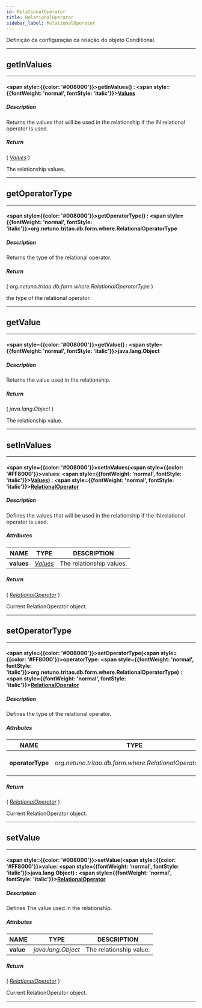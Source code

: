 ```yaml
---
id: RelationalOperator
title: RelationalOperator
sidebar_label: RelationalOperator
---
```


Definição da configuração da relação do objeto Conditional.

---

## getInValues

---

#### <span style={{color: '#008000'}}>getInValues</span>() : <span style={{fontWeight: 'normal', fontStyle: 'italic'}}>[Values](/docs/library/objects/Values)</span>
##### Description

Returns the values ​​that will be used in the relationship if the IN relational operator is used.

##### Return

( _[Values](/docs/library/objects/Values)_ )

The relationship values.

---

## getOperatorType

---

#### <span style={{color: '#008000'}}>getOperatorType</span>() : <span style={{fontWeight: 'normal', fontStyle: 'italic'}}>org.netuno.tritao.db.form.where.RelationalOperatorType</span>
##### Description

Returns the type of the relational operator.

##### Return

( _org.netuno.tritao.db.form.where.RelationalOperatorType_ )

the type of the relational operator.

---

## getValue

---

#### <span style={{color: '#008000'}}>getValue</span>() : <span style={{fontWeight: 'normal', fontStyle: 'italic'}}>java.lang.Object</span>
##### Description

Returns the value used in the relationship.

##### Return

( _java.lang.Object_ )

The relationship value.

---

## setInValues

---

#### <span style={{color: '#008000'}}>setInValues</span>(<span style={{color: '#FF8000'}}>values</span>: <span style={{fontWeight: 'normal', fontStyle: 'italic'}}>[Values](/docs/library/objects/Values)</span>) : <span style={{fontWeight: 'normal', fontStyle: 'italic'}}>[RelationalOperator](/docs/library/objects/RelationalOperator)</span>
##### Description

Defines the values ​​that will be used in the relationship if the IN relational operator is used.

##### Attributes

| NAME | TYPE | DESCRIPTION |
|---|---|---|
| **values** | _[Values](/docs/library/objects/Values)_ | The relationship values. |

##### Return

( _[RelationalOperator](/docs/library/objects/RelationalOperator)_ )

Current RelationOperator object.

---

## setOperatorType

---

#### <span style={{color: '#008000'}}>setOperatorType</span>(<span style={{color: '#FF8000'}}>operatorType</span>: <span style={{fontWeight: 'normal', fontStyle: 'italic'}}>org.netuno.tritao.db.form.where.RelationalOperatorType</span>) : <span style={{fontWeight: 'normal', fontStyle: 'italic'}}>[RelationalOperator](/docs/library/objects/RelationalOperator)</span>
##### Description

Defines the type of the relational operator.

##### Attributes

| NAME | TYPE | DESCRIPTION |
|---|---|---|
| **operatorType** | _org.netuno.tritao.db.form.where.RelationalOperatorType_ | The type of the relational operator. |

##### Return

( _[RelationalOperator](/docs/library/objects/RelationalOperator)_ )

Current RelationOperator object.

---

## setValue

---

#### <span style={{color: '#008000'}}>setValue</span>(<span style={{color: '#FF8000'}}>value</span>: <span style={{fontWeight: 'normal', fontStyle: 'italic'}}>java.lang.Object</span>) : <span style={{fontWeight: 'normal', fontStyle: 'italic'}}>[RelationalOperator](/docs/library/objects/RelationalOperator)</span>
##### Description

Defines The value used in the relationship.

##### Attributes

| NAME | TYPE | DESCRIPTION |
|---|---|---|
| **value** | _java.lang.Object_ | The relationship value. |

##### Return

( _[RelationalOperator](/docs/library/objects/RelationalOperator)_ )

Current RelationOperator object.

---

